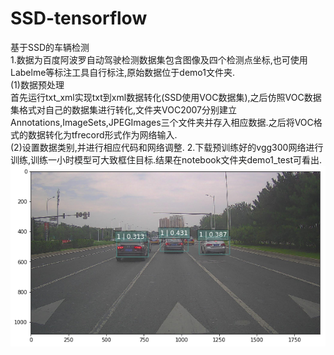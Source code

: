# SSD-tensorflow
基于SSD的车辆检测  
1.数据为百度阿波罗自动驾驶检测数据集包含图像及四个检测点坐标,也可使用Labelme等标注工具自行标注,原始数据位于demo1文件夹.  
(1)数据预处理  
    首先运行txt_xml实现txt到xml数据转化(SSD使用VOC数据集),之后仿照VOC数据集格式对自己的数据集进行转化,文件夹VOC2007分别建立Annotations,ImageSets,JPEGImages三个文件夹并存入相应数据.之后将VOC格式的数据转化为tfrecord形式作为网络输入.  
(2)设置数据类别,并进行相应代码和网络调整. 
2.下载预训练好的vgg300网络进行训练,训练一小时模型可大致框住目标.结果在notebook文件夹demo1_test可看出.  
![image](https://github.com/dotah88/SSD-tensorflow/blob/master/image/%E4%B8%8B%E8%BD%BD.png)


